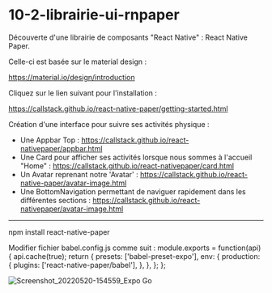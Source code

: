 # 10-2-librairie-ui-rnpaper

Découverte d'une librairie de composants "React Native" : React Native Paper.

Celle-ci est basée sur le material design :

https://material.io/design/introduction

Cliquez sur le lien suivant pour l'installation :

https://callstack.github.io/react-native-paper/getting-started.html

Création d'une interface pour suivre ses activités physique :
- Une Appbar Top : https://callstack.github.io/react-nativepaper/appbar.html
- Une Card pour afficher ses activités lorsque nous sommes à l'accueil "Home" : https://callstack.github.io/react-nativepaper/card.html
- Un Avatar reprenant notre 'Avatar' : https://callstack.github.io/react-native-paper/avatar-image.html
- Une BottomNavigation permettant de naviguer rapidement dans les différentes sections : https://callstack.github.io/react-nativepaper/avatar-image.html

--------

npm install react-native-paper

Modifier fichier babel.config.js comme suit :
module.exports = function(api) {
  api.cache(true);
  return {
    presets: ['babel-preset-expo'],
    env: {
      production: {
        plugins: ['react-native-paper/babel'],
      },
    },
  };
};


![Screenshot_20220520-154559_Expo Go](https://user-images.githubusercontent.com/35977024/169542329-d4923320-0c3e-46df-bf8e-223e23105d59.jpg)
